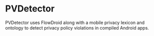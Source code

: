 # PVDetector
PVDetector uses FlowDroid along with a mobile privacy lexicon and ontology to detect privacy policy violations in compiled Android apps.
